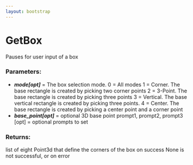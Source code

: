 ```yaml
---
layout: bootstrap
---
```


# GetBox

Pauses for user input of a box
          

### Parameters:

- ***mode[opt]*** = The box selection mode.
   0 = All modes
   1 = Corner. The base rectangle is created by picking two corner points
   2 = 3-Point. The base rectangle is created by picking three points
   3 = Vertical. The base vertical rectangle is created by picking three points.
   4 = Center. The base rectangle is created by picking a center point and a corner point
- ***base_point[opt]*** = optional 3D base point
prompt1, prompt2, prompt3 [opt] = optional prompts to set
        

### Returns:


list of eight Point3d that define the corners of the box on success
None is not successful, or on error
        



